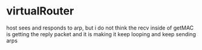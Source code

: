 # virtualRouter
host sees and responds to arp, but i do not think the recv inside of getMAC is getting the reply packet and it is making it keep looping and keep sending arps
